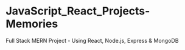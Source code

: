 # JavaScript_React_Projects-Memories

Full Stack MERN Project - Using React, Node.js, Express & MongoDB

 
